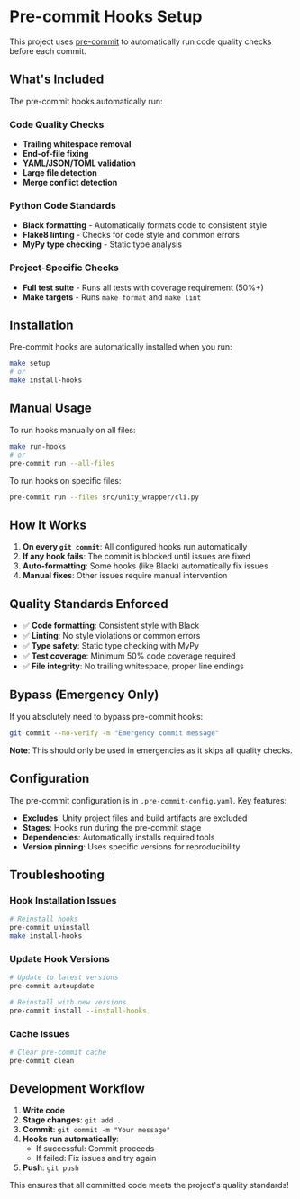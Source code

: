 # Pre-commit Hooks Setup

This project uses [pre-commit](https://pre-commit.com/) to automatically run code quality checks before each commit.

## What's Included

The pre-commit hooks automatically run:

### Code Quality Checks
- **Trailing whitespace removal**
- **End-of-file fixing**
- **YAML/JSON/TOML validation**
- **Large file detection**
- **Merge conflict detection**

### Python Code Standards
- **Black formatting** - Automatically formats code to consistent style
- **Flake8 linting** - Checks for code style and common errors
- **MyPy type checking** - Static type analysis

### Project-Specific Checks
- **Full test suite** - Runs all tests with coverage requirement (50%+)
- **Make targets** - Runs `make format` and `make lint`

## Installation

Pre-commit hooks are automatically installed when you run:

```bash
make setup
# or
make install-hooks
```

## Manual Usage

To run hooks manually on all files:
```bash
make run-hooks
# or
pre-commit run --all-files
```

To run hooks on specific files:
```bash
pre-commit run --files src/unity_wrapper/cli.py
```

## How It Works

1. **On every `git commit`**: All configured hooks run automatically
2. **If any hook fails**: The commit is blocked until issues are fixed
3. **Auto-formatting**: Some hooks (like Black) automatically fix issues
4. **Manual fixes**: Other issues require manual intervention

## Quality Standards Enforced

- ✅ **Code formatting**: Consistent style with Black
- ✅ **Linting**: No style violations or common errors
- ✅ **Type safety**: Static type checking with MyPy
- ✅ **Test coverage**: Minimum 50% code coverage required
- ✅ **File integrity**: No trailing whitespace, proper line endings

## Bypass (Emergency Only)

If you absolutely need to bypass pre-commit hooks:
```bash
git commit --no-verify -m "Emergency commit message"
```

**Note**: This should only be used in emergencies as it skips all quality checks.

## Configuration

The pre-commit configuration is in `.pre-commit-config.yaml`. Key features:

- **Excludes**: Unity project files and build artifacts are excluded
- **Stages**: Hooks run during the pre-commit stage
- **Dependencies**: Automatically installs required tools
- **Version pinning**: Uses specific versions for reproducibility

## Troubleshooting

### Hook Installation Issues
```bash
# Reinstall hooks
pre-commit uninstall
make install-hooks
```

### Update Hook Versions
```bash
# Update to latest versions
pre-commit autoupdate

# Reinstall with new versions
pre-commit install --install-hooks
```

### Cache Issues
```bash
# Clear pre-commit cache
pre-commit clean
```

## Development Workflow

1. **Write code**
2. **Stage changes**: `git add .`
3. **Commit**: `git commit -m "Your message"`
4. **Hooks run automatically**:
   - If successful: Commit proceeds
   - If failed: Fix issues and try again
5. **Push**: `git push`

This ensures that all committed code meets the project's quality standards!
